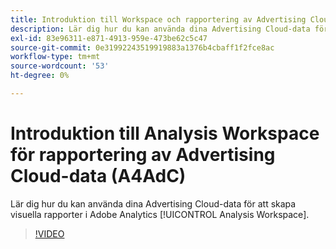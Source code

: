 ```yaml
---
title: Introduktion till Workspace och rapportering av Advertising Cloud-data
description: Lär dig hur du kan använda dina Advertising Cloud-data för att skapa visuella rapporter i Adobe Analytics Analysis Workspace.
exl-id: 83e96311-e871-4913-959e-473be62c5c47
source-git-commit: 0e31992243519919883a1376b4cbaff1f2fce8ac
workflow-type: tm+mt
source-wordcount: '53'
ht-degree: 0%

---
```


# Introduktion till Analysis Workspace för rapportering av Advertising Cloud-data (A4AdC)

Lär dig hur du kan använda dina Advertising Cloud-data för att skapa visuella rapporter i Adobe Analytics [!UICONTROL Analysis Workspace].

>[!VIDEO](https://video.tv.adobe.com/v/33492)
